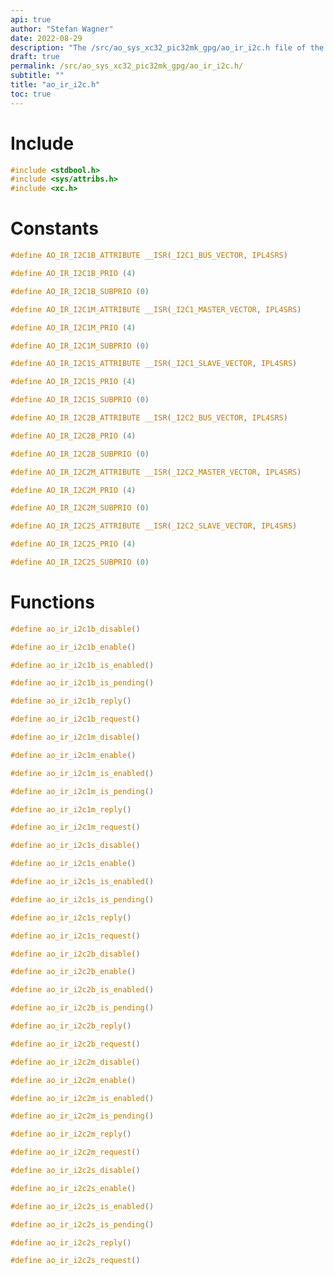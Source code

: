 ```yaml
---
api: true
author: "Stefan Wagner"
date: 2022-08-29
description: "The /src/ao_sys_xc32_pic32mk_gpg/ao_ir_i2c.h file of the ao real-time operating system."
draft: true
permalink: /src/ao_sys_xc32_pic32mk_gpg/ao_ir_i2c.h/
subtitle: ""
title: "ao_ir_i2c.h"
toc: true
---
```


# Include

```c
#include <stdbool.h>
#include <sys/attribs.h>
#include <xc.h>
```

# Constants

```c
#define AO_IR_I2C1B_ATTRIBUTE __ISR(_I2C1_BUS_VECTOR, IPL4SRS)
```

```c
#define AO_IR_I2C1B_PRIO (4)
```

```c
#define AO_IR_I2C1B_SUBPRIO (0)
```

```c
#define AO_IR_I2C1M_ATTRIBUTE __ISR(_I2C1_MASTER_VECTOR, IPL4SRS)
```

```c
#define AO_IR_I2C1M_PRIO (4)
```

```c
#define AO_IR_I2C1M_SUBPRIO (0)
```

```c
#define AO_IR_I2C1S_ATTRIBUTE __ISR(_I2C1_SLAVE_VECTOR, IPL4SRS)
```

```c
#define AO_IR_I2C1S_PRIO (4)
```

```c
#define AO_IR_I2C1S_SUBPRIO (0)
```

```c
#define AO_IR_I2C2B_ATTRIBUTE __ISR(_I2C2_BUS_VECTOR, IPL4SRS)
```

```c
#define AO_IR_I2C2B_PRIO (4)
```

```c
#define AO_IR_I2C2B_SUBPRIO (0)
```

```c
#define AO_IR_I2C2M_ATTRIBUTE __ISR(_I2C2_MASTER_VECTOR, IPL4SRS)
```

```c
#define AO_IR_I2C2M_PRIO (4)
```

```c
#define AO_IR_I2C2M_SUBPRIO (0)
```

```c
#define AO_IR_I2C2S_ATTRIBUTE __ISR(_I2C2_SLAVE_VECTOR, IPL4SRS)
```

```c
#define AO_IR_I2C2S_PRIO (4)
```

```c
#define AO_IR_I2C2S_SUBPRIO (0)
```

# Functions

```c
#define ao_ir_i2c1b_disable()
```

```c
#define ao_ir_i2c1b_enable()
```

```c
#define ao_ir_i2c1b_is_enabled()
```

```c
#define ao_ir_i2c1b_is_pending()
```

```c
#define ao_ir_i2c1b_reply()
```

```c
#define ao_ir_i2c1b_request()
```

```c
#define ao_ir_i2c1m_disable()
```

```c
#define ao_ir_i2c1m_enable()
```

```c
#define ao_ir_i2c1m_is_enabled()
```

```c
#define ao_ir_i2c1m_is_pending()
```

```c
#define ao_ir_i2c1m_reply()
```

```c
#define ao_ir_i2c1m_request()
```

```c
#define ao_ir_i2c1s_disable()
```

```c
#define ao_ir_i2c1s_enable()
```

```c
#define ao_ir_i2c1s_is_enabled()
```

```c
#define ao_ir_i2c1s_is_pending()
```

```c
#define ao_ir_i2c1s_reply()
```

```c
#define ao_ir_i2c1s_request()
```

```c
#define ao_ir_i2c2b_disable()
```

```c
#define ao_ir_i2c2b_enable()
```

```c
#define ao_ir_i2c2b_is_enabled()
```

```c
#define ao_ir_i2c2b_is_pending()
```

```c
#define ao_ir_i2c2b_reply()
```

```c
#define ao_ir_i2c2b_request()
```

```c
#define ao_ir_i2c2m_disable()
```

```c
#define ao_ir_i2c2m_enable()
```

```c
#define ao_ir_i2c2m_is_enabled()
```

```c
#define ao_ir_i2c2m_is_pending()
```

```c
#define ao_ir_i2c2m_reply()
```

```c
#define ao_ir_i2c2m_request()
```

```c
#define ao_ir_i2c2s_disable()
```

```c
#define ao_ir_i2c2s_enable()
```

```c
#define ao_ir_i2c2s_is_enabled()
```

```c
#define ao_ir_i2c2s_is_pending()
```

```c
#define ao_ir_i2c2s_reply()
```

```c
#define ao_ir_i2c2s_request()
```

